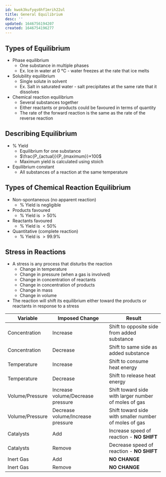 ```yaml
---
id: kwok3kufyqs6hf1mrih22ul
title: General Equilibrium
desc: ''
updated: 1646756194207
created: 1646754196277
---
```


## Types of Equilibrium
* Phase equilibrium
    * One substance in multiple phases
    * Ex. Ice in water at 0 °C - water freezes at the rate that ice melts
* Solubility equilibrium
    * Single solute in solvent
    * Ex. Salt in saturated water - salt precipitates at the same rate that it dissolves
* Chemical reaction equilibrium
    * Several substances together
    * Either reactants or products could be favoured in terms of quantity
    * The rate of the forward reaction is the same as the rate of the reverse reaction

## Describing Equilibrium
* % Yield
    * Equilibrium for one substance
    * $\frac{P_{actual}}{P_{maximum}}×100$
    * Maximum yield is calculated using stoich
* Equilibrium constant
    * All substances of a reaction at the same temperature

## Types of Chemical Reaction Equilibrium
* Non-spontaneous (no apparent reaction)
    * % Yield is negligible
* Products favoured
    * % Yield is $>50\%$
* Reactants favoured
    * % Yield is $<50\%$
* Quantitative (complete reaction)
    * % Yield is $>99.9\%$

## Stress in Reactions
* A stress is any process that disturbs the reaction
    * Change in temperature
    * Change in pressure (when a gas is involved)
    * Change in concentration of reactants
    * Change in concentration of products
    * Change in mass
    * Change in volume
* The reaction will shift its equilibrium either toward the products or reactants in response to a stress

Variable | Imposed Change | Result
---------|----------------|-------
Concentration | Increase | Shift to opposite side from added substance
Concentration | Decrease | Shift to same side as added substance
Temperature | Increase | Shift to consume heat energy
Temperature | Decrease | Shift to release heat energy
Volume/Pressure | Increase volume/Decrease pressure | Shift toward side with larger number of moles of gas
Volume/Pressure | Decrease volume/Increase pressure | Shift toward side with smaller number of moles of gas
Catalysts | Add | Increase speed of reaction - **NO SHIFT**
Catalysts | Remove | Decrease speed of reaction - **NO SHIFT**
Inert Gas | Add | **NO CHANGE**
Inert Gas | Remove | **NO CHANGE**
